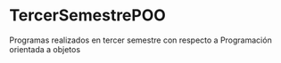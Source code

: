 # TercerSemestrePOO
Programas realizados en tercer semestre con respecto a Programación orientada a objetos
